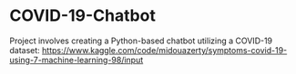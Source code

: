 # COVID-19-Chatbot
Project involves creating a Python-based chatbot utilizing a COVID-19 dataset: https://www.kaggle.com/code/midouazerty/symptoms-covid-19-using-7-machine-learning-98/input
